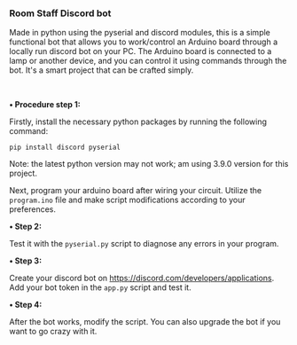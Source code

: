 <h3><b>Room Staff Discord bot</b></h3>
<p>Made in python using the pyserial and discord modules, this is a simple functional bot that allows you to work/control an Arduino board through a locally run discord bot on your PC. The Arduino board is connected to a lamp or another device, and you can control it using commands through the bot. It's a smart project that can be crafted simply.</p><br/>


<p><b>• Procedure </b><strong>step 1:</strong></p>
<p>Firstly, install the necessary python packages by running the following command:</p>
<pre><code>pip install discord pyserial</code></pre>
<p>Note: the latest python version may not work; am using 3.9.0 version for this project.</p>
<p>Next, program your arduino board after wiring your circuit. Utilize the <code>program.ino</code> file and make script modifications according to your preferences.</p>

<p><strong>• Step 2:</strong></p>
<p>Test it with the <code>pyserial.py</code> script to diagnose any errors in your program.</p>

<p><strong>• Step 3:</strong></p>
<p>Create your discord bot on <a href="https://discord.com/developers/applications" target="_blank">https://discord.com/developers/applications</a>. Add your bot token in the <code>app.py</code> script and test it.</p>

<p><strong>• Step 4:</strong></p>
<p>After the bot works, modify the script. You can also upgrade the bot if you want to go crazy with it.</p>


